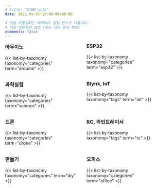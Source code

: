 ```yaml
---
# title: "STEM with" 
date: 2021-09-01T16:00:00+09:00

# 댓글 비활성화는 테마마다 설정 변수가 다릅니다.
# 가장 일반적인 설정 (또는 테마 문서 확인)
comments: false
---
```

<style>
.grid-two {
  display: grid;
  grid-template-columns: 1fr 1fr;
  gap: 2rem;
}
.grid-two h3 {
  margin-top: 0;
}

/* ✅ 화면이 768px 이하일 때는 1열로 전환 */
@media (max-width: 768px) {
  .grid-two {
    grid-template-columns: 1fr;
  }
}
</style>

<div class="grid-two">

<div>
<h3>아두이노</h3>
{{< list-by-taxonomy taxonomy="categories" term="arduino" >}}
</div>

<div>
<h3>ESP32</h3>
{{< list-by-taxonomy taxonomy="categories" term="esp32" >}}
</div>

<div>
<h3>과학실험</h3>
{{< list-by-taxonomy taxonomy="categories" term="science" >}}
</div>

<div>
<h3>Blynk, IoT</h3>
{{< list-by-taxonomy taxonomy="tags" term="iot" >}}
</div>

<div>
<h3>드론</h3>
{{< list-by-taxonomy taxonomy="categories" term="drone" >}}
</div>

<div>
<h3>RC, 라인트레이서</h3>
{{< list-by-taxonomy taxonomy="tags" term="rc" >}}
</div>

<div>
<h3>만들기</h3>
{{< list-by-taxonomy taxonomy="categories" term="diy" >}}
</div>

<div>
<h3>오피스</h3>
{{< list-by-taxonomy taxonomy="categories" term="office" >}}
</div>

</div>
